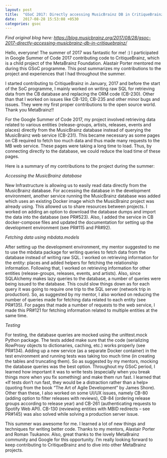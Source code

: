 ```yaml
---
layout: post
title:  "GSoC 2017: Directly accessing MusicBrainz DB in CritiqueBrainz"
date:   2017-08-28 15:53:08 +0530
categories: gsoc
---
```


<i> Find original blog here: https://blog.musicbrainz.org/2017/08/28/gsoc-2017-directly-accessing-musicbrainz-db-in-critiquebrainz/ </i>

Hello, everyone! The summer of 2017 was fantastic for me! :)
I participated in Google Summer of Code 2017 contributing code to CritiqueBrainz, which is a child project of the MetaBrainz Foundation. Alastair Porter mentored me during this GSoC programme. This post summarizes my contributions to the project and experiences that I had throughout the summer.

I started contributing to CritiqueBrainz in January, 2017 and before the start of the SoC programme, I mainly worked on writing raw SQL for retrieving data from the CB database and replacing the ORM code (CB-230). Other than that I worked on issues like CB-120, CB-235 and other minor bugs and issues. They were my first proper contributions to the open source world. Thank you MetaBrainz!!

For the Google Summer of Code 2017, my project involved retrieving data related to various entities (release-groups, artists, releases, events and places) directly from the MusicBrainz database instead of querying the MusicBrainz web service (CB-231). This became necessary as some pages on CB required to fetch too much data and thus made many requests to the MB web service. These pages were taking a long time to load. Thus, by connecting directly to the database, we could reduce the load time of these pages.

Here is a summary of my contributions to the project during the summer:

<i> Accessing the MusicBrainz database </i>

New Infrastructure is allowing us to easily read data directly from the MusicBrainz database. For accessing the database in the development environment, another service running the MusicBrainz database was added which uses an existing Docker image which the MusicBrainz project was already using. This allowed us to share resources between projects. I worked on adding an option to download the database dumps and import the data into the database (see PR#523). Also, I added the service in CB docker-compose files and updated the documentation for setting up the development environment (see PR#115 and PR#92).

<i> Fetching data using mbdata.models </i>

After setting up the development environment, my mentor suggested to me to use the mbdata package for writing queries to fetch data from the database instead of writing raw SQL. I worked on retrieving information for the entity: places and added helpers for fetching the relationship information. Following that, I worked on retrieving information for other entities (release-groups, releases, events, and artists). Also, since SQLAlchemy makes lazy queries to the database, a number of queries were being issued to the database. This could slow things down as for each query it was going to require one trip to the SQL server (network trip in production). So, as suggested by my mentor, I also worked on reducing the number of queries made for fetching data related to each entity (see PR#135). For pages that made a number of requests to the web service, I made this PR#121 for fetching information related to multiple entities at the same time.

<i> Testing </i>

For testing, the database queries are mocked using the unittest.mock Python package. The tests added make sure that the code (serializing RowProxy objects to dictionaries, caching, etc.) works properly (see PR#134). Adding up a new service (as a separate Docker container) in the test environment and running tests was taking too much time (in creating the tables and truncating them). So as suggested by my mentors, mocking the database queries was the best option. Throughout my GSoC period, I learned how important it was to write tests (especially when you break things more when you fix something) and make them run fast. I learned that «If tests don’t run fast, they would be a distraction rather than a help» (quoting from the book “The Art of Agile Development” by James Shore).
Other than these, I also worked on some UI/UX issues, namely CB-80 (adding option to filter releases with reviews), CB-84 (ordering release groups according to release year) and CB-261 (authenticating requests to Spotify Web API). CB-130 (reviewing entities with MBID redirects – see PR#145) was also solved while solving a production server issue.

This summer was awesome for me. I learned a lot of new things and techniques for writing better code. Thanks to my mentors, Alastair Porter and Roman Tsukanov. Also, great thanks to the lovely MetaBrainz community and Google for this opportunity. I’m really looking forward to keep contributing to CritiqueBrainz and to dive into other MetaBrainz projects.
